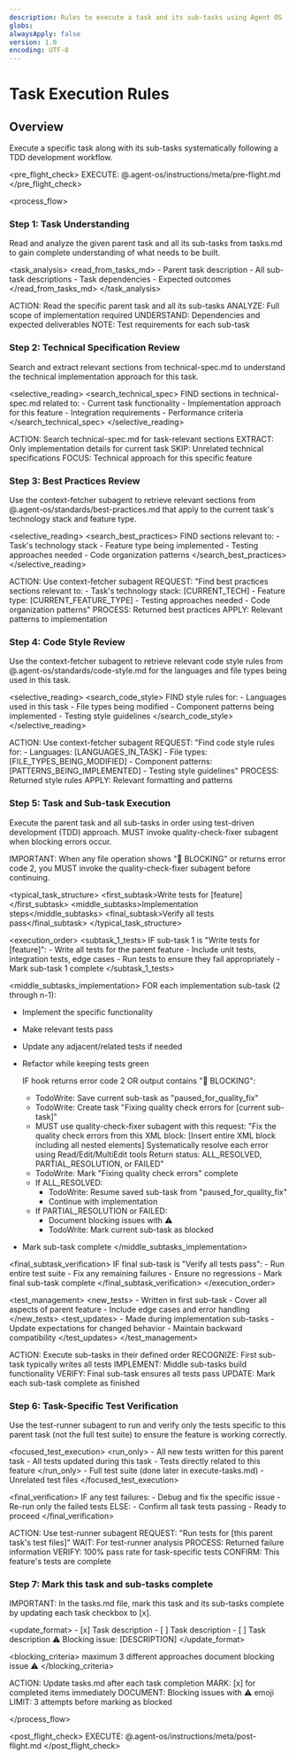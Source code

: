 ```yaml
---
description: Rules to execute a task and its sub-tasks using Agent OS
globs:
alwaysApply: false
version: 1.0
encoding: UTF-8
---
```


# Task Execution Rules

## Overview

Execute a specific task along with its sub-tasks systematically following a TDD
development workflow.

<pre_flight_check> EXECUTE: @.agent-os/instructions/meta/pre-flight.md
</pre_flight_check>

<process_flow>

<step number="1" name="task_understanding">

### Step 1: Task Understanding

Read and analyze the given parent task and all its sub-tasks from tasks.md to
gain complete understanding of what needs to be built.

<task_analysis> <read_from_tasks_md> - Parent task description - All sub-task
descriptions - Task dependencies - Expected outcomes </read_from_tasks_md>
</task_analysis>

<instructions>
  ACTION: Read the specific parent task and all its sub-tasks
  ANALYZE: Full scope of implementation required
  UNDERSTAND: Dependencies and expected deliverables
  NOTE: Test requirements for each sub-task
</instructions>

</step>

<step number="2" name="technical_spec_review">

### Step 2: Technical Specification Review

Search and extract relevant sections from technical-spec.md to understand the
technical implementation approach for this task.

<selective_reading> <search_technical_spec> FIND sections in technical-spec.md
related to: - Current task functionality - Implementation approach for this
feature - Integration requirements - Performance criteria
</search_technical_spec> </selective_reading>

<instructions>
  ACTION: Search technical-spec.md for task-relevant sections
  EXTRACT: Only implementation details for current task
  SKIP: Unrelated technical specifications
  FOCUS: Technical approach for this specific feature
</instructions>

</step>

<step number="3" subagent="context-fetcher" name="best_practices_review">

### Step 3: Best Practices Review

Use the context-fetcher subagent to retrieve relevant sections from
@.agent-os/standards/best-practices.md that apply to the current task's
technology stack and feature type.

<selective_reading> <search_best_practices> FIND sections relevant to: - Task's
technology stack - Feature type being implemented - Testing approaches needed -
Code organization patterns </search_best_practices> </selective_reading>

<instructions>
  ACTION: Use context-fetcher subagent
  REQUEST: "Find best practices sections relevant to:
            - Task's technology stack: [CURRENT_TECH]
            - Feature type: [CURRENT_FEATURE_TYPE]
            - Testing approaches needed
            - Code organization patterns"
  PROCESS: Returned best practices
  APPLY: Relevant patterns to implementation
</instructions>

</step>

<step number="4" subagent="context-fetcher" name="code_style_review">

### Step 4: Code Style Review

Use the context-fetcher subagent to retrieve relevant code style rules from
@.agent-os/standards/code-style.md for the languages and file types being used
in this task.

<selective_reading> <search_code_style> FIND style rules for: - Languages used
in this task - File types being modified - Component patterns being
implemented - Testing style guidelines </search_code_style> </selective_reading>

<instructions>
  ACTION: Use context-fetcher subagent
  REQUEST: "Find code style rules for:
            - Languages: [LANGUAGES_IN_TASK]
            - File types: [FILE_TYPES_BEING_MODIFIED]
            - Component patterns: [PATTERNS_BEING_IMPLEMENTED]
            - Testing style guidelines"
  PROCESS: Returned style rules
  APPLY: Relevant formatting and patterns
</instructions>

</step>

<step number="5" name="task_execution" subagent="quality-check-fixer">

### Step 5: Task and Sub-task Execution

Execute the parent task and all sub-tasks in order using test-driven development
(TDD) approach. MUST invoke quality-check-fixer subagent when blocking errors
occur.

IMPORTANT: When any file operation shows "🚫 BLOCKING" or returns error code 2,
you MUST invoke the quality-check-fixer subagent before continuing.

<typical_task_structure> <first_subtask>Write tests for
[feature]</first_subtask> <middle_subtasks>Implementation
steps</middle_subtasks> <final_subtask>Verify all tests pass</final_subtask>
</typical_task_structure>

<execution_order> <subtask_1_tests> IF sub-task 1 is "Write tests for
[feature]": - Write all tests for the parent feature - Include unit tests,
integration tests, edge cases - Run tests to ensure they fail appropriately -
Mark sub-task 1 complete </subtask_1_tests>

<middle_subtasks_implementation> FOR each implementation sub-task (2 through
n-1):

- Implement the specific functionality
- Make relevant tests pass
- Update any adjacent/related tests if needed
- Refactor while keeping tests green

  IF hook returns error code 2 OR output contains "🚫 BLOCKING":
  - TodoWrite: Save current sub-task as "paused_for_quality_fix"
  - TodoWrite: Create task "Fixing quality check errors for [current sub-task]"
  - MUST use quality-check-fixer subagent with this request: "Fix the quality
    check errors from this XML block: [Insert entire <quality-check-result> XML
    block including all nested elements] Systematically resolve each error using
    Read/Edit/MultiEdit tools Return status: ALL_RESOLVED, PARTIAL_RESOLUTION,
    or FAILED"
  - TodoWrite: Mark "Fixing quality check errors" complete
  - If ALL_RESOLVED:
    - TodoWrite: Resume saved sub-task from "paused_for_quality_fix"
    - Continue with implementation
  - If PARTIAL_RESOLUTION or FAILED:
    - Document blocking issues with ⚠️
    - TodoWrite: Mark current sub-task as blocked

- Mark sub-task complete </middle_subtasks_implementation>

<final_subtask_verification> IF final sub-task is "Verify all tests pass": - Run
entire test suite - Fix any remaining failures - Ensure no regressions - Mark
final sub-task complete </final_subtask_verification> </execution_order>

<test_management> <new_tests> - Written in first sub-task - Cover all aspects of
parent feature - Include edge cases and error handling </new_tests>
<test_updates> - Made during implementation sub-tasks - Update expectations for
changed behavior - Maintain backward compatibility </test_updates>
</test_management>

<instructions>
  ACTION: Execute sub-tasks in their defined order
  RECOGNIZE: First sub-task typically writes all tests
  IMPLEMENT: Middle sub-tasks build functionality
  VERIFY: Final sub-task ensures all tests pass
  UPDATE: Mark each sub-task complete as finished
</instructions>

</step>

<step number="6" subagent="test-runner" name="task_test_verification">

### Step 6: Task-Specific Test Verification

Use the test-runner subagent to run and verify only the tests specific to this
parent task (not the full test suite) to ensure the feature is working
correctly.

<focused_test_execution> <run_only> - All new tests written for this parent
task - All tests updated during this task - Tests directly related to this
feature </run_only> <skip> - Full test suite (done later in execute-tasks.md) -
Unrelated test files </skip> </focused_test_execution>

<final_verification> IF any test failures: - Debug and fix the specific issue -
Re-run only the failed tests ELSE: - Confirm all task tests passing - Ready to
proceed </final_verification>

<instructions>
  ACTION: Use test-runner subagent
  REQUEST: "Run tests for [this parent task's test files]"
  WAIT: For test-runner analysis
  PROCESS: Returned failure information
  VERIFY: 100% pass rate for task-specific tests
  CONFIRM: This feature's tests are complete
</instructions>

</step>

<step number="7" name="task_status_updates">

### Step 7: Mark this task and sub-tasks complete

IMPORTANT: In the tasks.md file, mark this task and its sub-tasks complete by
updating each task checkbox to [x].

<update_format> <completed>- [x] Task description</completed> <incomplete>- [ ]
Task description</incomplete> <blocked> - [ ] Task description ⚠️ Blocking
issue: [DESCRIPTION] </blocked> </update_format>

<blocking_criteria> <attempts>maximum 3 different approaches</attempts>
<action>document blocking issue</action> <emoji>⚠️</emoji> </blocking_criteria>

<instructions>
  ACTION: Update tasks.md after each task completion
  MARK: [x] for completed items immediately
  DOCUMENT: Blocking issues with ⚠️ emoji
  LIMIT: 3 attempts before marking as blocked
</instructions>

</step>

</process_flow>

<post_flight_check> EXECUTE: @.agent-os/instructions/meta/post-flight.md
</post_flight_check>
